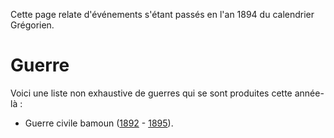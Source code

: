 <!-- TITLE: 1894 -->
<!-- SUBTITLE: Événements datant de 1894 (calendrier Grégorien) -->

Cette page relate d'événements s'étant passés en l'an 1894 du calendrier Grégorien.

# Guerre
Voici une liste non exhaustive de guerres qui se sont produites cette année-là :
* Guerre civile bamoun ([1892](/histoire/date/calendrier-gregorien/par-annee/1892) - [1895](/histoire/date/calendrier-gregorien/par-annee/1895)).